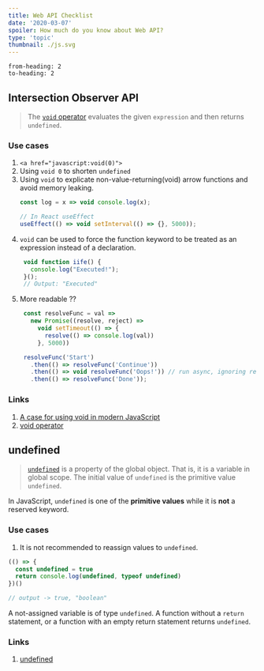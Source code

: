 ```yaml
---
title: Web API Checklist
date: '2020-03-07'
spoiler: How much do you know about Web API?
type: 'topic'
thumbnail: ./js.svg
---
```

```toc
from-heading: 2
to-heading: 2
```

## Intersection Observer API

> The [`void` operator](https://developer.mozilla.org/en-US/docs/Web/JavaScript/Reference/Operators/void) evaluates the given `expression` and then returns `undefined`.

### Use cases

1. `<a href="javascript:void(0)">`
2. Using `void 0` to shorten `undefined`
3. Using `void` to explicate non-value-returning(void) arrow functions and avoid memory leaking.
   ```js
   const log = x => void console.log(x);

   // In React useEffect
   useEffect(() => void setInterval(() => {}, 5000));
   ```
4. `void` can be used to force the function keyword to be treated as an expression instead of a declaration.
   ```js
    void function iife() {
      console.log("Executed!");
    }();
    // Output: "Executed"
   ```
5. More readable ??
   ```js
    const resolveFunc = val =>
      new Promise((resolve, reject) =>
        void setTimeout(() => {
          resolve(() => console.log(val))
        }, 5000))

    resolveFunc('Start')
      .then(() => resolveFunc('Continue'))
      .then(() => void resolveFunc('Oops!')) // run async, ignoring result
      .then(() => resolveFunc('Done'));
   ```
   
### Links

1. [A case for using void in modern JavaScript](https://gist.github.com/slikts/dee3702357765dda3d484d8888d3029e)
2. [void operator](https://developer.mozilla.org/en-US/docs/Web/JavaScript/Reference/Operators/void)

## undefined

> [`undefined`](https://developer.mozilla.org/en-US/docs/Web/JavaScript/Reference/Global_Objects/undefined) is a property of the global object. That is, it is a variable in global scope. The initial value of `undefined` is the primitive value `undefined`.

In JavaScript, `undefined` is one of the **primitive values** while it is **not** a reserved keyword. 

### Use cases

1. It is not recommended to reassign values to `undefined`. 

```js
(() => {
  const undefined = true
  return console.log(undefined, typeof undefined)
})()

// output -> true, "boolean"
```

A not-assigned variable is of type `undefined`. A function without a `return` statement, or a function with an empty return statement returns `undefined`.

### Links

1. [undefined](https://developer.mozilla.org/en-US/docs/Web/JavaScript/Reference/Global_Objects/undefined)